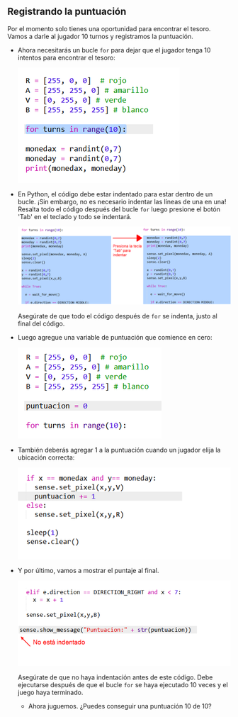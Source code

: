 ## Registrando la puntuación

Por el momento solo tienes una oportunidad para encontrar el tesoro. Vamos a darle al jugador 10 turnos y registramos la puntuación.

+ Ahora necesitarás un bucle `for` para dejar que el jugador tenga 10 intentos para encontrar el tesoro:
    
    ![captura de pantalla](images/treasure-turns.png)

+ En Python, el código debe estar indentado para estar dentro de un bucle. ¡Sin embargo, no es necesario indentar las líneas de una en una! Resalta todo el código después del bucle `for` luego presione el botón 'Tab' en el teclado y todo se indentará.
    
    ![captura de pantalla](images/treasure-indent.png)
    
    Asegúrate de que todo el código después de `for` se indenta, justo al final del código.

+ Luego agregue una variable de puntuación que comience en cero:
    
    ![captura de pantalla](images/treasure-score-variable.png)

+ También deberás agregar 1 a la puntuación cuando un jugador elija la ubicación correcta:
    
    ![captura de pantalla](images/treasure-score.png)

+ Y por último, vamos a mostrar el puntaje al final.
    
    ![captura de pantalla](images/treasure-show-score.png)
    
    Asegúrate de que no haya indentación antes de este código. Debe ejecutarse después de que el bucle `for` se haya ejecutado 10 veces y el juego haya terminado.
    
    + Ahora juguemos. ¿Puedes conseguir una puntuación 10 de 10?